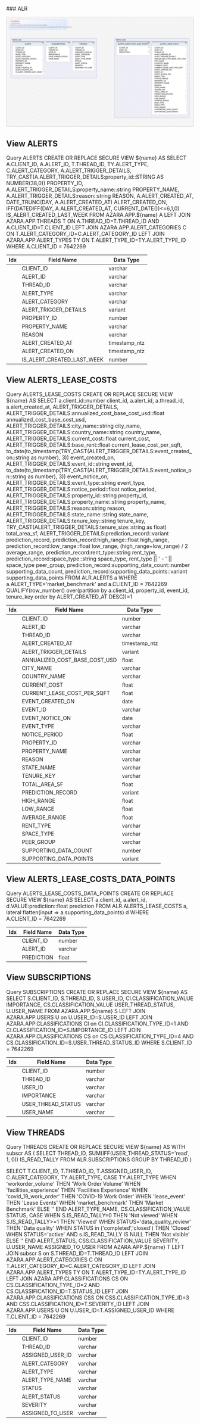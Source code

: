 <a name='layout1'>### ALR

![img](.alerts2/../alerts2/ALR.svg)




## View <a name='ALERTS'>ALERTS</a>

Query ALERTS
CREATE OR REPLACE SECURE VIEW &#36;&#123;name&#125;
AS
 SELECT
  A&#46;CLIENT&#95;ID&#44;
  A&#46;ALERT&#95;ID&#44;
  T&#46;THREAD&#95;ID&#44;
  TY&#46;ALERT&#95;TYPE&#44;
  C&#46;ALERT&#95;CATEGORY&#44;
  A&#46;ALERT&#95;TRIGGER&#95;DETAILS&#44;  
  TRY&#95;CAST&#40;A&#46;ALERT&#95;TRIGGER&#95;DETAILS&#58;property&#95;id&#58;&#58;STRING AS NUMBER&#40;38&#44;0&#41;&#41; PROPERTY&#95;ID&#44;
  A&#46;ALERT&#95;TRIGGER&#95;DETAILS&#58;property&#95;name&#58;&#58;string PROPERTY&#95;NAME&#44;
  A&#46;ALERT&#95;TRIGGER&#95;DETAILS&#58;reason&#58;&#58;string REASON&#44;
  A&#46;ALERT&#95;CREATED&#95;AT&#44;
  DATE&#95;TRUNC&#40;DAY&#44; A&#46;ALERT&#95;CREATED&#95;AT&#41; ALERT&#95;CREATED&#95;ON&#44;
  IFF&#40;DATEDIFF&#40;DAY&#44; A&#46;ALERT&#95;CREATED&#95;AT&#44; CURRENT&#95;DATE&#40;&#41;&#41;&lt;&#61;6&#44;1&#44;0&#41; IS&#95;ALERT&#95;CREATED&#95;LAST&#95;WEEK
 FROM AZARA&#46;APP&#46;&#36;&#123;name&#125; A
    LEFT JOIN AZARA&#46;APP&#46;THREADS T ON A&#46;THREAD&#95;ID&#61;T&#46;THREAD&#95;ID AND A&#46;CLIENT&#95;ID&#61;T&#46;CLIENT&#95;ID
    LEFT JOIN AZARA&#46;APP&#46;ALERT&#95;CATEGORIES C ON T&#46;ALERT&#95;CATEGORY&#95;ID&#61;C&#46;ALERT&#95;CATEGORY&#95;ID
    LEFT JOIN AZARA&#46;APP&#46;ALERT&#95;TYPES TY ON T&#46;ALERT&#95;TYPE&#95;ID&#61;TY&#46;ALERT&#95;TYPE&#95;ID
 WHERE
  A&#46;CLIENT&#95;ID &#61; 7642269

| Idx | Field Name | Data Type |
|---|---|---|
|  | <a name='ALR.ALERTS_CLIENT_ID'>CLIENT&#95;ID</a>| varchar  |
|  | <a name='ALR.ALERTS_ALERT_ID'>ALERT&#95;ID</a>| varchar  |
|  | <a name='ALR.ALERTS_THREAD_ID'>THREAD&#95;ID</a>| varchar  |
|  | <a name='ALR.ALERTS_ALERT_TYPE'>ALERT&#95;TYPE</a>| varchar  |
|  | <a name='ALR.ALERTS_ALERT_CATEGORY'>ALERT&#95;CATEGORY</a>| varchar  |
|  | <a name='ALR.ALERTS_ALERT_TRIGGER_DETAILS'>ALERT&#95;TRIGGER&#95;DETAILS</a>| variant  |
|  | <a name='ALR.ALERTS_PROPERTY_ID'>PROPERTY&#95;ID</a>| number  |
|  | <a name='ALR.ALERTS_PROPERTY_NAME'>PROPERTY&#95;NAME</a>| varchar  |
|  | <a name='ALR.ALERTS_REASON'>REASON</a>| varchar  |
|  | <a name='ALR.ALERTS_ALERT_CREATED_AT'>ALERT&#95;CREATED&#95;AT</a>| timestamp&#95;ntz  |
|  | <a name='ALR.ALERTS_ALERT_CREATED_ON'>ALERT&#95;CREATED&#95;ON</a>| timestamp&#95;ntz  |
|  | <a name='ALR.ALERTS_IS_ALERT_CREATED_LAST_WEEK'>IS&#95;ALERT&#95;CREATED&#95;LAST&#95;WEEK</a>| number  |


## View <a name='ALERTS_LEASE_COSTS'>ALERTS_LEASE_COSTS</a>

Query ALERTS_LEASE_COSTS
CREATE OR REPLACE SECURE VIEW &#36;&#123;name&#125;
 AS
SELECT 
  a&#46;client&#95;id&#58;&#58;number client&#95;id&#44;
  a&#46;alert&#95;id&#44;
  a&#46;thread&#95;id&#44;
  a&#46;alert&#95;created&#95;at&#44;
  ALERT&#95;TRIGGER&#95;DETAILS&#44;
  ALERT&#95;TRIGGER&#95;DETAILS&#58;annualized&#95;cost&#95;base&#95;cost&#95;usd&#58;&#58;float annualized&#95;cost&#95;base&#95;cost&#95;usd&#44;
  ALERT&#95;TRIGGER&#95;DETAILS&#58;city&#95;name&#58;&#58;string city&#95;name&#44;
  ALERT&#95;TRIGGER&#95;DETAILS&#58;country&#95;name&#58;&#58;string country&#95;name&#44;
  ALERT&#95;TRIGGER&#95;DETAILS&#58;current&#95;cost&#58;&#58;float current&#95;cost&#44;
  ALERT&#95;TRIGGER&#95;DETAILS&#58;base&#95;rent&#58;&#58;float current&#95;lease&#95;cost&#95;per&#95;sqft&#44;
  to&#95;date&#40;to&#95;timestamp&#40;TRY&#95;CAST&#40;ALERT&#95;TRIGGER&#95;DETAILS&#58;event&#95;created&#95;on&#58;&#58;string as number&#41;&#44; 3&#41;&#41; event&#95;created&#95;on&#44;
  ALERT&#95;TRIGGER&#95;DETAILS&#58;event&#95;id&#58;&#58;string event&#95;id&#44;
  to&#95;date&#40;to&#95;timestamp&#40;TRY&#95;CAST&#40;ALERT&#95;TRIGGER&#95;DETAILS&#58;event&#95;notice&#95;on&#58;&#58;string as number&#41;&#44; 3&#41;&#41; event&#95;notice&#95;on&#44;
  ALERT&#95;TRIGGER&#95;DETAILS&#58;event&#95;type&#58;&#58;string event&#95;type&#44;
  ALERT&#95;TRIGGER&#95;DETAILS&#58;notice&#95;period&#58;&#58;float notice&#95;period&#44;
  ALERT&#95;TRIGGER&#95;DETAILS&#58;property&#95;id&#58;&#58;string property&#95;id&#44;
  ALERT&#95;TRIGGER&#95;DETAILS&#58;property&#95;name&#58;&#58;string property&#95;name&#44;
  ALERT&#95;TRIGGER&#95;DETAILS&#58;reason&#58;&#58;string reason&#44;
  ALERT&#95;TRIGGER&#95;DETAILS&#58;state&#95;name&#58;&#58;string state&#95;name&#44;
  ALERT&#95;TRIGGER&#95;DETAILS&#58;tenure&#95;key&#58;&#58;string tenure&#95;key&#44;
  TRY&#95;CAST&#40;ALERT&#95;TRIGGER&#95;DETAILS&#58;tenure&#95;size&#58;&#58;string as float&#41; total&#95;area&#95;sf&#44;
  ALERT&#95;TRIGGER&#95;DETAILS&#58;prediction&#95;record&#58;&#58;variant prediction&#95;record&#44;
  prediction&#95;record&#58;high&#95;range&#58;&#58;float high&#95;range&#44;
  prediction&#95;record&#58;low&#95;range&#58;&#58;float low&#95;range&#44;
  &#40;high&#95;range&#43;low&#95;range&#41; &#47; 2 average&#95;range&#44;
  prediction&#95;record&#58;rent&#95;type&#58;&#58;string rent&#95;type&#44;
  prediction&#95;record&#58;space&#95;type&#58;&#58;string space&#95;type&#44;
  rent&#95;type &#124;&#124; &#39; &#45; &#39; &#124;&#124; space&#95;type peer&#95;group&#44;
  prediction&#95;record&#58;supporting&#95;data&#95;count&#58;&#58;number supporting&#95;data&#95;count&#44;
  prediction&#95;record&#58;supporting&#95;data&#95;points&#58;&#58;variant supporting&#95;data&#95;points
 FROM ALR&#46;ALERTS a
 WHERE a&#46;ALERT&#95;TYPE&#61;&#39;market&#95;benchmark&#39; and a&#46;CLIENT&#95;ID &#61; 7642269
 QUALIFY&#40;row&#95;number&#40;&#41; over&#40;partition by a&#46;client&#95;id&#44; property&#95;id&#44; event&#95;id&#44; tenure&#95;key order by ALERT&#95;CREATED&#95;AT DESC&#41;&#41;&#61;1


| Idx | Field Name | Data Type |
|---|---|---|
|  | <a name='ALR.ALERTS_LEASE_COSTS_CLIENT_ID'>CLIENT&#95;ID</a>| number  |
|  | <a name='ALR.ALERTS_LEASE_COSTS_ALERT_ID'>ALERT&#95;ID</a>| varchar  |
|  | <a name='ALR.ALERTS_LEASE_COSTS_THREAD_ID'>THREAD&#95;ID</a>| varchar  |
|  | <a name='ALR.ALERTS_LEASE_COSTS_ALERT_CREATED_AT'>ALERT&#95;CREATED&#95;AT</a>| timestamp&#95;ntz  |
|  | <a name='ALR.ALERTS_LEASE_COSTS_ALERT_TRIGGER_DETAILS'>ALERT&#95;TRIGGER&#95;DETAILS</a>| variant  |
|  | <a name='ALR.ALERTS_LEASE_COSTS_ANNUALIZED_COST_BASE_COST_USD'>ANNUALIZED&#95;COST&#95;BASE&#95;COST&#95;USD</a>| float  |
|  | <a name='ALR.ALERTS_LEASE_COSTS_CITY_NAME'>CITY&#95;NAME</a>| varchar  |
|  | <a name='ALR.ALERTS_LEASE_COSTS_COUNTRY_NAME'>COUNTRY&#95;NAME</a>| varchar  |
|  | <a name='ALR.ALERTS_LEASE_COSTS_CURRENT_COST'>CURRENT&#95;COST</a>| float  |
|  | <a name='ALR.ALERTS_LEASE_COSTS_CURRENT_LEASE_COST_PER_SQFT'>CURRENT&#95;LEASE&#95;COST&#95;PER&#95;SQFT</a>| float  |
|  | <a name='ALR.ALERTS_LEASE_COSTS_EVENT_CREATED_ON'>EVENT&#95;CREATED&#95;ON</a>| date  |
|  | <a name='ALR.ALERTS_LEASE_COSTS_EVENT_ID'>EVENT&#95;ID</a>| varchar  |
|  | <a name='ALR.ALERTS_LEASE_COSTS_EVENT_NOTICE_ON'>EVENT&#95;NOTICE&#95;ON</a>| date  |
|  | <a name='ALR.ALERTS_LEASE_COSTS_EVENT_TYPE'>EVENT&#95;TYPE</a>| varchar  |
|  | <a name='ALR.ALERTS_LEASE_COSTS_NOTICE_PERIOD'>NOTICE&#95;PERIOD</a>| float  |
|  | <a name='ALR.ALERTS_LEASE_COSTS_PROPERTY_ID'>PROPERTY&#95;ID</a>| varchar  |
|  | <a name='ALR.ALERTS_LEASE_COSTS_PROPERTY_NAME'>PROPERTY&#95;NAME</a>| varchar  |
|  | <a name='ALR.ALERTS_LEASE_COSTS_REASON'>REASON</a>| varchar  |
|  | <a name='ALR.ALERTS_LEASE_COSTS_STATE_NAME'>STATE&#95;NAME</a>| varchar  |
|  | <a name='ALR.ALERTS_LEASE_COSTS_TENURE_KEY'>TENURE&#95;KEY</a>| varchar  |
|  | <a name='ALR.ALERTS_LEASE_COSTS_TOTAL_AREA_SF'>TOTAL&#95;AREA&#95;SF</a>| float  |
|  | <a name='ALR.ALERTS_LEASE_COSTS_PREDICTION_RECORD'>PREDICTION&#95;RECORD</a>| variant  |
|  | <a name='ALR.ALERTS_LEASE_COSTS_HIGH_RANGE'>HIGH&#95;RANGE</a>| float  |
|  | <a name='ALR.ALERTS_LEASE_COSTS_LOW_RANGE'>LOW&#95;RANGE</a>| float  |
|  | <a name='ALR.ALERTS_LEASE_COSTS_AVERAGE_RANGE'>AVERAGE&#95;RANGE</a>| float  |
|  | <a name='ALR.ALERTS_LEASE_COSTS_RENT_TYPE'>RENT&#95;TYPE</a>| varchar  |
|  | <a name='ALR.ALERTS_LEASE_COSTS_SPACE_TYPE'>SPACE&#95;TYPE</a>| varchar  |
|  | <a name='ALR.ALERTS_LEASE_COSTS_PEER_GROUP'>PEER&#95;GROUP</a>| varchar  |
|  | <a name='ALR.ALERTS_LEASE_COSTS_SUPPORTING_DATA_COUNT'>SUPPORTING&#95;DATA&#95;COUNT</a>| number  |
|  | <a name='ALR.ALERTS_LEASE_COSTS_SUPPORTING_DATA_POINTS'>SUPPORTING&#95;DATA&#95;POINTS</a>| variant  |


## View <a name='ALERTS_LEASE_COSTS_DATA_POINTS'>ALERTS_LEASE_COSTS_DATA_POINTS</a>

Query ALERTS_LEASE_COSTS_DATA_POINTS
CREATE OR REPLACE SECURE VIEW &#36;&#123;name&#125;
 AS
SELECT 
    a&#46;client&#95;id&#44; 
    a&#46;alert&#95;id&#44;
    d&#46;VALUE&#58;prediction&#58;&#58;float prediction
 FROM ALR&#46;ALERTS&#95;LEASE&#95;COSTS a&#44;
 lateral flatten&#40;input &#61;&gt; a&#46;supporting&#95;data&#95;points&#41; d
 WHERE  
 A&#46;CLIENT&#95;ID &#61; 7642269

| Idx | Field Name | Data Type |
|---|---|---|
|  | <a name='ALR.ALERTS_LEASE_COSTS_DATA_POINTS_CLIENT_ID'>CLIENT&#95;ID</a>| number  |
|  | <a name='ALR.ALERTS_LEASE_COSTS_DATA_POINTS_ALERT_ID'>ALERT&#95;ID</a>| varchar  |
|  | <a name='ALR.ALERTS_LEASE_COSTS_DATA_POINTS_PREDICTION'>PREDICTION</a>| float  |


## View <a name='SUBSCRIPTIONS'>SUBSCRIPTIONS</a>

Query SUBSCRIPTIONS
CREATE OR REPLACE SECURE VIEW &#36;&#123;name&#125;
 AS
SELECT
  S&#46;CLIENT&#95;ID&#44;
  S&#46;THREAD&#95;ID&#44;
  S&#46;USER&#95;ID&#44;
  CI&#46;CLASSIFICATION&#95;VALUE IMPORTANCE&#44;
  CS&#46;CLASSIFICATION&#95;VALUE USER&#95;THREAD&#95;STATUS&#44;
  U&#46;USER&#95;NAME
 FROM AZARA&#46;APP&#46;&#36;&#123;name&#125; S
    LEFT JOIN AZARA&#46;APP&#46;USERS U on U&#46;USER&#95;ID&#61;S&#46;USER&#95;ID
    LEFT JOIN AZARA&#46;APP&#46;CLASSIFICATIONS CI on CI&#46;CLASSIFICATION&#95;TYPE&#95;ID&#61;1 AND CI&#46;CLASSIFICATION&#95;ID&#61;S&#46;IMPORTANCE&#95;ID
    LEFT JOIN AZARA&#46;APP&#46;CLASSIFICATIONS CS on CS&#46;CLASSIFICATION&#95;TYPE&#95;ID&#61;4 AND CS&#46;CLASSIFICATION&#95;ID&#61;S&#46;USER&#95;THREAD&#95;STATUS&#95;ID
 WHERE
    S&#46;CLIENT&#95;ID &#61; 7642269

| Idx | Field Name | Data Type |
|---|---|---|
|  | <a name='ALR.SUBSCRIPTIONS_CLIENT_ID'>CLIENT&#95;ID</a>| number  |
|  | <a name='ALR.SUBSCRIPTIONS_THREAD_ID'>THREAD&#95;ID</a>| varchar  |
|  | <a name='ALR.SUBSCRIPTIONS_USER_ID'>USER&#95;ID</a>| varchar  |
|  | <a name='ALR.SUBSCRIPTIONS_IMPORTANCE'>IMPORTANCE</a>| varchar  |
|  | <a name='ALR.SUBSCRIPTIONS_USER_THREAD_STATUS'>USER&#95;THREAD&#95;STATUS</a>| varchar  |
|  | <a name='ALR.SUBSCRIPTIONS_USER_NAME'>USER&#95;NAME</a>| varchar  |


## View <a name='THREADS'>THREADS</a>

Query THREADS
CREATE OR REPLACE SECURE VIEW &#36;&#123;name&#125;
 AS
 WITH subscr AS &#40;
   SELECT THREAD&#95;ID&#44; SUM&#40;IFF&#40;USER&#95;THREAD&#95;STATUS&#61;&#39;read&#39;&#44; 1&#44; 0&#41;&#41; IS&#95;READ&#95;TALLY
    FROM ALR&#46;SUBSCRIPTIONS
    GROUP BY THREAD&#95;ID
   &#41;
   
SELECT
  T&#46;CLIENT&#95;ID&#44;
  T&#46;THREAD&#95;ID&#44;
  T&#46;ASSIGNED&#95;USER&#95;ID&#44;
  C&#46;ALERT&#95;CATEGORY&#44;
  TY&#46;ALERT&#95;TYPE&#44; 
  CASE TY&#46;ALERT&#95;TYPE
    WHEN &#39;workorder&#95;volume&#39; THEN &#39;Work Order Volume&#39;
    WHEN &#39;facilities&#95;experience&#39; THEN &#39;Facilities Experience&#39;
    WHEN &#39;covid&#95;19&#95;work&#95;order&#39; THEN &#39;COVID&#45;19 Work Order&#39;
    WHEN &#39;lease&#95;event&#39; THEN &#39;Lease Events&#39;
    WHEN &#39;market&#95;benchmark&#39; THEN &#39;Market Benchmark&#39;
    ELSE &#39;&#39;
  END ALERT&#95;TYPE&#95;NAME&#44;
  CS&#46;CLASSIFICATION&#95;VALUE STATUS&#44;
  CASE 
    WHEN S&#46;IS&#95;READ&#95;TALLY&#61;0 THEN &#39;Not viewed&#39;
    WHEN S&#46;IS&#95;READ&#95;TALLY&gt;&#61;1 THEN &#39;Viewed&#39;
    WHEN STATUS&#61;&#39;data&#95;quality&#95;review&#39; THEN &#39;Data quality&#39;
    WHEN STATUS in &#40;&#39;completed&#39;&#44;&#39;closed&#39;&#41; THEN &#39;Closed&#39;
    WHEN STATUS&#61;&#39;active&#39; AND s&#46;IS&#95;READ&#95;TALLY IS NULL THEN &#39;Not visible&#39;
    ELSE &#39;&#39;
  END ALERT&#95;STATUS&#44;
  CSS&#46;CLASSIFICATION&#95;VALUE SEVERITY&#44;
  U&#46;USER&#95;NAME ASSIGNED&#95;TO&#95;USER
 FROM AZARA&#46;APP&#46;&#36;&#123;name&#125; T
    LEFT JOIN subscr S on S&#46;THREAD&#95;ID&#61;T&#46;THREAD&#95;ID
    LEFT JOIN AZARA&#46;APP&#46;ALERT&#95;CATEGORIES C ON T&#46;ALERT&#95;CATEGORY&#95;ID&#61;C&#46;ALERT&#95;CATEGORY&#95;ID
    LEFT JOIN AZARA&#46;APP&#46;ALERT&#95;TYPES TY ON T&#46;ALERT&#95;TYPE&#95;ID&#61;TY&#46;ALERT&#95;TYPE&#95;ID
    LEFT JOIN AZARA&#46;APP&#46;CLASSIFICATIONS CS ON CS&#46;CLASSIFICATION&#95;TYPE&#95;ID&#61;2 AND CS&#46;CLASSIFICATION&#95;ID&#61;T&#46;STATUS&#95;ID
    LEFT JOIN AZARA&#46;APP&#46;CLASSIFICATIONS CSS ON CSS&#46;CLASSIFICATION&#95;TYPE&#95;ID&#61;3 AND CSS&#46;CLASSIFICATION&#95;ID&#61;T&#46;SEVERITY&#95;ID
    LEFT JOIN AZARA&#46;APP&#46;USERS U ON U&#46;USER&#95;ID&#61;T&#46;ASSIGNED&#95;USER&#95;ID
 WHERE
    T&#46;CLIENT&#95;ID &#61; 7642269

| Idx | Field Name | Data Type |
|---|---|---|
|  | <a name='ALR.THREADS_CLIENT_ID'>CLIENT&#95;ID</a>| number  |
|  | <a name='ALR.THREADS_THREAD_ID'>THREAD&#95;ID</a>| varchar  |
|  | <a name='ALR.THREADS_ASSIGNED_USER_ID'>ASSIGNED&#95;USER&#95;ID</a>| varchar  |
|  | <a name='ALR.THREADS_ALERT_CATEGORY'>ALERT&#95;CATEGORY</a>| varchar  |
|  | <a name='ALR.THREADS_ALERT_TYPE'>ALERT&#95;TYPE</a>| varchar  |
|  | <a name='ALR.THREADS_ALERT_TYPE_NAME'>ALERT&#95;TYPE&#95;NAME</a>| varchar  |
|  | <a name='ALR.THREADS_STATUS'>STATUS</a>| varchar  |
|  | <a name='ALR.THREADS_ALERT_STATUS'>ALERT&#95;STATUS</a>| varchar  |
|  | <a name='ALR.THREADS_SEVERITY'>SEVERITY</a>| varchar  |
|  | <a name='ALR.THREADS_ASSIGNED_TO_USER'>ASSIGNED&#95;TO&#95;USER</a>| varchar  |



